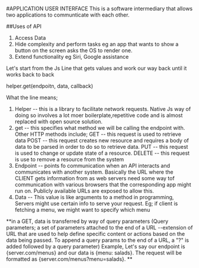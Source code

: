 #APPLICATION USER INTERFACE
This is a software intermediary that allows two applications to communticate with each other.

##Uses of API
1. Access Data
2. Hide complexity and perform tasks eg an app that wants to show a button on the screen asks the OS to render one.
3. Extend functionality eg Siri, Google assistance

Let's start from the Js Line that gets values and work our way back until it works back to back

helper.get(endpoitn, data, callback)

What the line means;
1. Helper -- this is a library to facilitate network requests. Native Js way of doing so involves a lot moer boilerplate,repetitive code and is almost replaced with open source solution.
2. get -- this specifies what method we will be calling the endpoint with.
Other HTTP methods include; 
GET -- this request is used to retrieve data 
POST -- this request creates new resource and requires a body of data to be parsed in order to do so to retrieve data.
PUT -- this request is used  to change or update state of a resource.
DELETE -- this request is use to remove a resource from the system
3. Endpoint -- points fo communication when an API interacts and communicates with another system. Basically the URL where the CLIENT gets information from as web servers need some way tof communication with various browsers that the corresponding app might run on. Publicly available URLs are exposed to allow this.
4. Data --  This value is like arguments to a method in programming, Servers might use certain info to serve your request. Eg; if client is fetching a menu, we might want to specify which menu

**in a GET, data is transferred by way of query parameters (Query parameters; a set of parameters attached to the end of a URL --extension of URL that are used to help define specific content or actions based on the data being passed. To append a query params to the end of a URL, a "?" is added followed by a query parameter)
Example, Let's say our endpoint is {server.com/menus} and our data is {menu: salads}. The request will be formatted as {server.com/menus?menu=salads}.
**
